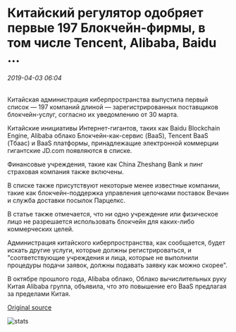 # Китайский регулятор одобряет первые 197 Блокчейн-фирмы, в том числе Tencent, Alibaba, Baidu ...

###### 2019-04-03 06:04

Китайская администрация киберпространства выпустила первый список — 197 компаний длиной — зарегистрированных поставщиков блокчейн-услуг, согласно их уведомлению от 30 марта.

Китайские инициативы Интернет-гигантов, таких как Baidu Blockchain Engine, Alibaba облако Блокчейн-как-сервис (BaaS), Tencent BaaS (Тбаас) и BaaS платформы, принадлежащие электронной коммерции гигантские JD.com появляются в списке.

Финансовые учреждения, такие как China Zheshang Bank и пинг страховая компания также включены.

В списке также присутствуют некоторые менее известные компании, такие как блокчейн-поддержка управления цепочками поставок Вечаин и служба доставки посылок Парцелкс.

В статье также отмечается, что ни одно учреждение или физическое лицо не разрешается использовать блокчейн для каких-либо коммерческих целей.

Администрация китайского киберпространства, как сообщается, будет искать другие услуги, которые должны регистрироваться, и "соответствующие учреждения и лица, которые не выполнили процедуры подачи заявок, должны подавать заявку как можно скорее".

В октябре прошлого года, Alibaba облако, Облако вычислительных руку Китая Alibaba группа, объявила, что это повышение его BaaS предлагая за пределами Китая.

[Original source](https://cointelegraph.com/news/chinese-regulator-approves-first-197-blockchain-firms-including-tencent-alibaba-baidu)

![stats](https://c.statcounter.com/11760860/0/a89fa40b/1/ "stats")